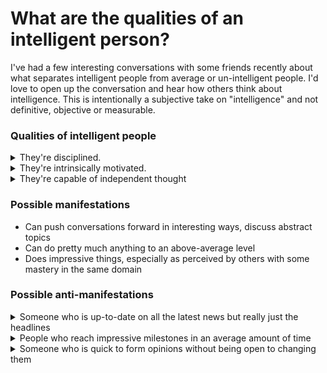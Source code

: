 # What are the qualities of an intelligent person?

I've had a few interesting conversations with some friends recently about what separates intelligent people from
average or un-intelligent people. I'd love to open up the conversation and hear how others think about intelligence.
This is intentionally a subjective take on "intelligence" and not definitive, objective or measurable.

### Qualities of intelligent people

<details>
<summary>They're disciplined.</summary>
<p style="margin-left: 1rem; margin-top: .25rem">
They recognize that mastery of anything requires dedicated and consistent effort, and consciously set aside time on a
regular basis to make growth and their goals possible.
<br />
</details>

<details>
<summary>They're intrinsically motivated.</summary>
<p style="margin-left: 1rem; margin-top: .25rem">
For example, to the casual bystander it's usually not possible to tell the difference between someone in the 5th or 1st 
percentile of a certain domain - meaning that external recognition has diminishing returns. So even though an 
intelligent person might enjoy sharing their goals and milestones with friends and others, intrinsic motivation is 
necessary to push yourself through trough(s) of despair. 
<br />
<br />
<img
    style="object-fit: contain"
    height="500"
    src="img_trough_of_despair.png"
    alt="Graph depicting wavy line where the dips are denoted as 'troughs of despair'" />
<br />
<br />
</details>

<details>
<summary>They're capable of independent thought</summary>
<p style="margin-left: 1rem; margin-top: .25rem">
With enough hand-holding, motivation and discipline, even the average can reach impressive milestones in due time. But
those who are able to form new thoughts/(re)discover new ideas on their own tend to progress, learn and master faster.
<br />
<br />
<img
    style="object-fit: contain"
    height="400"
    src="img_independent_thought.png"
    alt="Graph depicting wavy line where the dips are denoted as 'troughs of despair'" />
<br />
</details>

### Possible manifestations

- Can push conversations forward in interesting ways, discuss abstract topics
- Can do pretty much anything to an above-average level
- Does impressive things, especially as perceived by others with some mastery in the same domain

### Possible anti-manifestations

<details>
<summary>Someone who is up-to-date on all the latest news but really just the headlines</summary>
<p style="margin-left: 1rem; margin-top: .25rem">
Just considering many people are collectivized to make it as easy for you to stay up to date on the new, it seems like a
given that discipline and motivation aren't needed. Additionally, if you can't ever create and/or infer new information
on the topic (i.e. just rattle off the headlines), you're not really adding anything to the conversation, you're not 
having independent thoughts.
<br />
</details>

<details>
<summary>People who reach impressive milestones in an average amount of time</summary>
<p style="margin-left: 1rem; margin-top: .25rem">
My thinking here is that with enough discipline and motivation, anyone can achieve impressive things (like playing
the violin really well or solving a Rubik's Cube in under 10 seconds), but in order to reach these milestones in
impressive amounts of time you'll need independent thought
<br />
</details>

<details>
<summary>Someone who is quick to form opinions without being open to changing them</summary>
<p style="margin-left: 1rem; margin-top: .25rem">
It seems like the natural tendency for most people is to quickly form an opinion, so it follows that taking things
slow and challenging yourself take discipline and motivation. Of course, if you can't form "new" thoughts on your
own, it's hard to imagine being able to challenge your existing ones as well.
<br />
</details>
